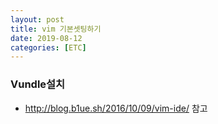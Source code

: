 ```yaml
---
layout: post
title: vim 기본셋팅하기
date: 2019-08-12
categories: [ETC]
---
```


### Vundle설치
* http://blog.b1ue.sh/2016/10/09/vim-ide/ 참고
